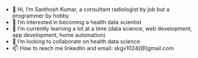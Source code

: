 - 👋 Hi, I’m Santhosh Kumar, a consultant radiologist by job but a programmer by hobby
- 👀 I’m interested in becoming a health data scientist
- 🌱 I’m currently learning a lot at a time (data science, web development, app development, home automation)
- 💞️ I’m looking to collaborate on health data science
- 📫 How to reach me linkedlin and email: skgv1024[@]gmail.com

<!---
gvsanthu10/gvsanthu10 is a ✨ special ✨ repository because its `README.md` (this file) appears on your GitHub profile.
You can click the Preview link to take a look at your changes.
--->
